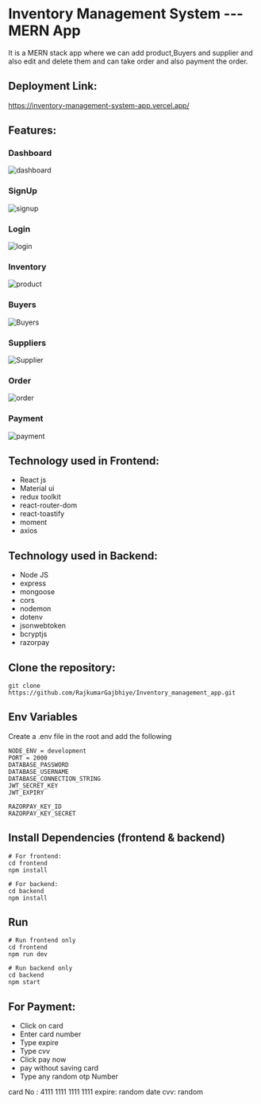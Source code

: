 # Inventory Management System ---MERN App

It is a MERN stack app where we can add product,Buyers and supplier and also edit and delete them and can take order and also payment the order.

## Deployment Link:
https://inventory-management-system-app.vercel.app/


## Features:

### Dashboard

![dashboard](https://github.com/RajkumarGajbhiye/airline-app/assets/109793318/fca13f13-a27b-4c89-b76f-b78f7afdbbeb)

### SignUp

![signup](https://github.com/RajkumarGajbhiye/airline-app/assets/109793318/3fe4990d-198b-4d3f-a08b-6bdc910d7ba8)

### Login

![login](https://github.com/RajkumarGajbhiye/airline-app/assets/109793318/97e257be-82ce-4ff6-8f50-3efc694fc584)

### Inventory

![product](https://github.com/RajkumarGajbhiye/airline-app/assets/109793318/e530b7a5-d6a7-4d80-8515-d2a371ef9c20)

### Buyers

![Buyers](https://github.com/RajkumarGajbhiye/airline-app/assets/109793318/1ec1f468-6f4f-44ae-be6f-473ad90d5011)

### Suppliers

![Supplier](https://github.com/RajkumarGajbhiye/airline-app/assets/109793318/0d0e10e6-52f5-4073-9b54-bc0e0678fa41)

### Order

![order](https://github.com/RajkumarGajbhiye/airline-app/assets/109793318/e9c678d7-0f02-469d-a550-2bee031d354d)

### Payment

![payment](https://github.com/RajkumarGajbhiye/airline-app/assets/109793318/09324abe-904e-4b8b-81fe-fc3b1aa16c1a)


## Technology used in Frontend:

<ul>
<li>React js</li>
<li>Material ui</li>
<li>redux toolkit</li>
<li>react-router-dom</li>
<li>react-toastify</li>
<li>moment</li>
<li>axios</li>
</ul>

## Technology used in Backend:

<ul>
<li>Node JS</li>
<li>express</li>
<li>mongoose</li>
<li>cors</li>
<li>nodemon</li>
<li>dotenv</li>
<li>jsonwebtoken</li>
<li>bcryptjs</li>
<li>razorpay</li>
</ul>

## Clone the repository:
```
git clone https://github.com/RajkumarGajbhiye/Inventory_management_app.git
```
## Env Variables

Create a .env file in the root and add the following

```
NODE_ENV = development
PORT = 2000
DATABASE_PASSWORD  
DATABASE_USERNAME 
DATABASE_CONNECTION_STRING 
JWT_SECRET_KEY
JWT_EXPIRY 

RAZORPAY_KEY_ID
RAZORPAY_KEY_SECRET
```

## Install Dependencies (frontend & backend)

```
# For frontend:
cd frontend
npm install

# For backend:
cd backend
npm install
```

## Run

```
# Run frontend only
cd frontend
npm run dev

# Run backend only
cd backend
npm start
```
## For Payment:

<ul>
<li>Click on card</li>
<li>Enter card number</li>
<li>Type expire</li>
<li>Type cvv</li>
<li>Click pay now</li>
<li>pay without saving card</li>
<li>Type any random otp Number</li>
</ul>


card No : 4111 1111 1111 1111
expire: random date
cvv: random


